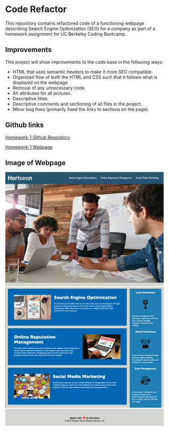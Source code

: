 # Code Refactor

This repository contains refactored code of a functioning webpage describing Search Engine Optimization (SEO) for a company as part of a homework assignment for UC Berkeley Coding Bootcamp. 

## Improvements

This project will show improvements to the code base in the follwoing ways:
* HTML that uses semantic headers to make it more SEO compatible.
* Organized flow of both the HTML and CSS such that it follows what is displayed on the webpage.
* Removal of any unnecessary code.
* Alt attributes for all pictures.
* Descriptive titles.
* Descriptive comments and sectioning of all files in the project.
* Minor bug fixes (primarily fixed the links to sections on the page).

## Github links

[Homework-1 Github Repository](https://github.com/sean-marten/homework1)

[Homework-1 Webpage](https://sean-marten.github.io/homework1/)

## Image of Webpage
![screenshot](./assets/images/headers-and-background.png)
![screenshot](./assets/images/main-and-side-content.png)
![screenshot](./assets/images/footer.png)